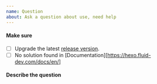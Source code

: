 ```yaml
---
name: Question
about: Ask a question about use, need help
---
```


#### Make sure
- [ ] Upgrade the latest [release version](https://github.com/fluid-dev/hexo-theme-fluid/releases).
- [ ] No solution found in [Documentation][https://hexo.fluid-dev.com/docs/en/]

#### Describe the question
<!-- A clear and concise description of what the question is. -->
